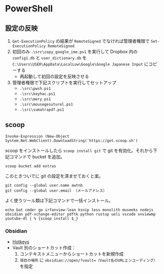 # PowerShell

## 設定の反映

1. `Get-ExecutionPolicy` の結果が `RemoteSigned` でなければ管理者権限で `Set-ExecutionPolicy RemoteSigned`
1.  初回のみ `.\src\copy_google_ime.ps1` を実行して Dropbox 内の `config1.db` と `user_dictionary.db` を `C:\Users\USER\AppData\LocalLow\Google\Google Japanese Input` にコピーする
    + 再起動して初回の設定を反映させる
1. 管理者権限で下記スクリプトを実行してセットアップ
    + `.\src\pwsh.ps1`
    + `.\src\keyhac.ps1`
    + `.\src\mery.ps1`
    + `.\src\mousegesuturel.ps1`
    + `.\src\sumatrapdf.ps1`

## scoop

```
Invoke-Expression (New-Object System.Net.WebClient).DownloadString('https://get.scoop.sh')
```

scoop をインストールしたら `scoop install git` で git を有効化。それから下記コマンドで bucket を追加。

```
scoop bucket add extras
```

このときついでに git の設定を済ませておくと楽。

```
git config --global user.name awtnb
git config --global user.email （メールアドレス）
```

よく使うツール類は下記コマンドで一括インストール。

```
echo bat cmder go irfanview-lean ksnip less monolith museeks nodejs obsidian pdf-xchange-editor pdftk python rustup ueli vscode xnviewmp youtube-dl | % {scoop install $_}
```

### Obsidian

+ [Hotkeys](./obsidian/hotkeys.json)
+ Vault 別のショートカット作成：
    1. コンテキストメニューからショートカットを新規作成
    1. `項目の場所` に `obsidian://open/?vault=（Vault名のURLエンコーディング）` を指定